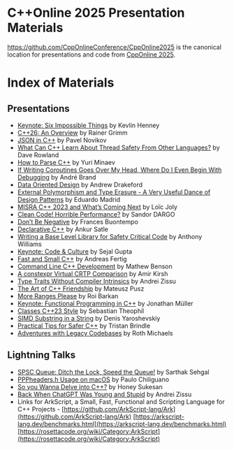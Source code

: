 C++Online 2025 Presentation Materials
==================================

https://github.com/CppOnlineConference/CppOnline2025 is the canonical location for presentations
and code from [CppOnline 2025](http://cpponline.uk).

# Index of Materials

## Presentations

- [Keynote: Six Impossible Things](Presentations/Six-Impossible-Things.pdf) by Kevlin Henney
- [C++26: An Overview](Presentations/Cpp26-an-overview.pdf) by Rainer Grimm
- [JSON in C++](Presentations/JSON-in-cpp.pdf) by Pavel Novikov
- [What Can C++ Learn About Thread Safety From Other Languages?](Presentations/What-can-Cpp-Learn-about-Thread-Safety-from-other-Languages.pdf) by Dave Rowland
- [How to Parse C++](Presentations/How_to_parse_cpp.pptx) by Yuri Minaev
- [If Writing Coroutines Goes Over My Head, Where Do I Even Begin With Debugging](Presentations/If-Writing-Coroutines-Goes-Over-My-Head-Where-Do-I-Even-Begin-With-Debugging.pdf) by André Brand
- [Data Oriented Design](Presentations/Data-Oriented-Design.pdf) by Andrew Drakeford
- [External Polymorphism and Type Erasure - A Very Useful Dance of Design Patterns](Presentations/External-Polymorphism-and-Type-Erasure.pdf) by Eduardo Madrid
- [MISRA C++ 2023 and What’s Coming Next](Presentations/Misra-cpp-and-what-comes-next.pdf) by Loïc Joly
- [Clean Code! Horrible Performance?](Presentations/Clean-Code-Horrible-Performance.pptx) by Sandor DARGO
- [Don’t Be Negative](Presentations/Don't-be-negative.pdf) by Frances Buontempo
- [Declarative C++](Presentations/Declarative_C++.pdf) by Ankur Satle
- [Writing a Base Level Library for Safety Critical Code](Presentations/Writing-a-base-library-for-safety-critical-code.pdf) by Anthony Williams
- [Keynote: Code & Culture](Presentations/Code_and_culture.pptx) by Sejal Gupta
- [Fast and Small C++](Presentations/Fast-and-small-cpp.pdf) by Andreas Fertig
- [Command Line C++ Development](Presentations/Command_line_cpp_development.pdf) by Mathew Benson
- [A constexpr Virtual CRTP Comparison](Presentations/A-constexpr-virtual-CRTP-comparison.pdf) by Amir Kirsh
- [Type Traits Without Compiler Intrinsics](Presentations/Type-traits-without_compiler_intrinsics.pptx) by Andrei Zissu
- [The Art of C++ Friendship](Presentations/The-Art-of-Cpp-Friendship.pdf) by Mateusz Pusz
- [More Ranges Please](Presentations/More-Ranges-Please.pdf) by Roi Barkan
- [Keynote: Functional Programming in C++](Presentations/Functional-programming-in-cpp.pdf) by Jonathan Müller
- [Classes C++23 Style](Presentations/Classes-Cpp23-style.pdf) by Sebastian Theophil
- [SIMD Substring in a String](https://denisyaroshevskiy.github.io/presentations/dyaroshev_presentations/conference_talks/simd_subsrting_in_a_string.html) by Denis Yaroshevskiy
- [Practical Tips for Safer C++](Presentations/Practical-tips-for-safer-cpp.pdf) by Tristan Brindle
- [Adventures with Legacy Codebases](Presentations/Adventures-with-Legacy-Codebases.pdf) by Roth Michaels

## Lightning Talks

- [SPSC Queue: Ditch the Lock, Speed the Queue!](Lightning%20Talks/SPSC-Bounded-Queue.pdf) by Sarthak Sehgal 
- [PPPheaders.h Usage on macOS](Lightning%20Talks/PPPHeaders.pdf) by Paulo Chiliguano
- [So you Wanna Delve into C++?](Lightning%20Talks/So-You-Wanna-Delve-Into-Cpp.pdf) by Honey Sukesan
- [Back When ChatGPT Was Young and Stupid](Lightning%20Talks/Back-When-ChatGpt-Was-Young-And-Stupid.pptx) by Andrei Zissu
- Links for ArkScript, a Small, Fast, Functional and Scripting Language for C++ Projects - [https://github.com/ArkScript-lang/Ark](https://github.com/ArkScript-lang/Ark) [https://arkscript-lang.dev/benchmarks.html](https://arkscript-lang.dev/benchmarks.html)[https://rosettacode.org/wiki/Category:ArkScript](https://rosettacode.org/wiki/Category:ArkScript)
